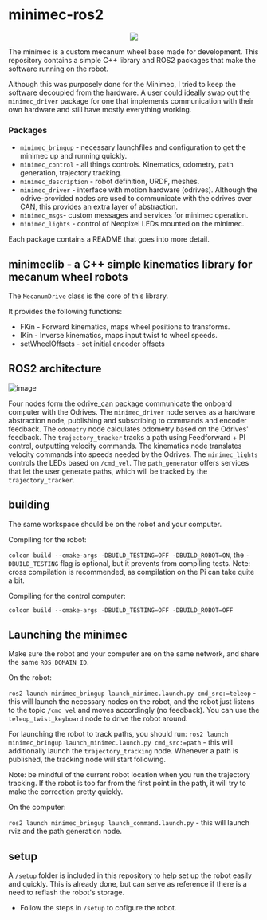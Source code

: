 # minimec-ros2

<p align="center">
  <img src="https://github.com/maxipalay/minimec-ros2/assets/41023326/a58071c8-9b75-4397-86ba-6677dbea68dc" />
</p>

The minimec is a custom mecanum wheel base made for development. This repository contains a simple C++ library and ROS2 packages that make the software running on the robot.

Although this was purposely done for the Minimec, I tried to keep the software decoupled from the hardware. A user could ideally swap out the `minimec_driver` package for one that implements communication with their own hardware and still have mostly everything working.

### Packages
- `minimec_bringup` - necessary launchfiles and configuration to get the minimec up and running quickly.
- `minimec_control` - all things controls. Kinematics, odometry, path generation, trajectory tracking.
- `minimec_description` - robot definition, URDF, meshes.
- `minimec_driver` - interface with motion hardware (odrives). Although the odrive-provided nodes are used to communicate with the odrives over CAN, this provides an extra layer of abstraction.
- `minimec_msgs`- custom messages and services for minimec operation.
- `minimec_lights` - control of Neopixel LEDs mounted on the minimec.

Each package contains a README that goes into more detail.

## minimeclib - a C++ simple kinematics library for mecanum wheel robots

The `MecanumDrive` class is the core of this library.

It provides the following functions:
- FKin - Forward kinematics, maps wheel positions to transforms.
- IKin - Inverse kinematics, maps input twist to wheel speeds.
- setWheelOffsets - set initial encoder offsets

## ROS2 architecture

![image](https://github.com/maxipalay/minimec-ros2/assets/41023326/e0ddd9d2-b95f-4f51-9709-ff24437b381c)

Four nodes form the [odrive_can](https://github.com/odriverobotics/odrive_can) package communicate the onboard computer with the Odrives. The `minimec_driver` node serves as a hardware abstraction node, publishing and subscribing to commands and encoder feedback. The `odometry` node calculates odometry based on the Odrives' feedback. The `trajectory_tracker` tracks a path using Feedforward + PI control, outputting velocity commands. The kinematics node translates velocity commands into speeds needed by the Odrives. The `minimec_lights` controls the LEDs based on `/cmd_vel`. The `path_generator` offers services that let the user generate paths, which will be tracked by the `trajectory_tracker`.

## building

The same workspace should be on the robot and your computer.

Compiling for the robot:

`colcon build --cmake-args -DBUILD_TESTING=OFF -DBUILD_ROBOT=ON`, the `-DBUILD_TESTING` flag is optional, but it prevents from compiling tests. Note: cross compilation is recommended, as compilation on the Pi can take quite a bit.

Compiling for the control computer:

`colcon build --cmake-args -DBUILD_TESTING=OFF -DBUILD_ROBOT=OFF`

## Launching the minimec

Make sure the robot and your computer are on the same network, and share the same `ROS_DOMAIN_ID`.

On the robot:

`ros2 launch minimec_bringup launch_minimec.launch.py cmd_src:=teleop` - this will launch the necessary nodes on the robot, and the robot just listens to the topic `/cmd_vel` and moves accordingly (no feedback). You can use the `teleop_twist_keyboard` node to drive the robot around.

For launching the robot to track paths, you should run:
`ros2 launch minimec_bringup launch_minimec.launch.py cmd_src:=path` - this will additionally launch the `trajectory_tracking` node. Whenever a path is published, the tracking node will start following.

Note: be mindful of the current robot location when you run the trajectory tracking. If the robot is too far from the first point in the path, it will try to make the correction pretty quickly.

On the computer:

`ros2 launch minimec_bringup launch_command.launch.py` - this will launch rviz and the path generation node.

## setup

A `/setup` folder is included in this repository to help set up the robot easily and quickly. This is already done, but can serve as reference if there is a need to reflash the robot's storage.

- Follow the steps in `/setup` to cofigure the robot.
